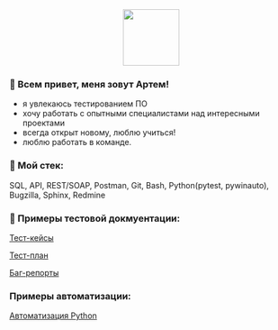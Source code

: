<div id="header" align="center">
  <img src="https://media.giphy.com/media/1Xj684doRy0P2FeuAq/giphy.gif" width="100"/>
</div>

### 👋 Всем привет, меня зовут Артем!

- я увлекаюсь тестированием ПО
- хочу работать с опытными специалистами над интересными проектами
- всегда открыт новому, люблю учиться!
- люблю работать в команде.

### 🔨 Мой стек:

SQL, API, REST/SOAP, Postman, Git, Bash, Python(pytest, pywinauto), Bugzilla, Sphinx, Redmine

### 📖 Примеры тестовой докмуентации:
[Тест-кейсы](https://github.com/artembelorossov/Test-Case)

[Тест-план](https://github.com/artembelorossov/Test-plan)

[Баг-репорты](https://github.com/artembelorossov/Bug-report.git)

### Примеры автоматизации:

[Автоматизация Python](https://github.com/artembelorossov/Auto-testing-python)
